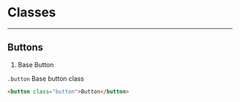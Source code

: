 # Classes

---

## Buttons
1. Base Button

`.button` Base button class

```html
<button class="button">Button</button>
```
